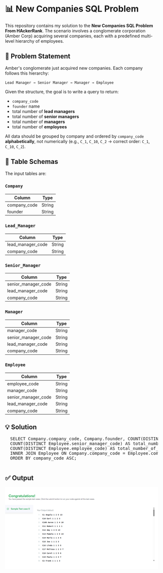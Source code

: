 # 📊 New Companies SQL Problem

This repository contains my solution to the **New Companies SQL Problem From HAckerRank**. The scenario involves a conglomerate corporation (Amber Corp) acquiring several companies, each with a predefined multi-level hierarchy of employees.

## 📁 Problem Statement

Amber's conglomerate just acquired new companies. Each company follows this hierarchy:

```
Lead Manager → Senior Manager → Manager → Employee
```

Given the structure, the goal is to write a query to return:

- `company_code`
- `founder` name
- total number of **lead managers**
- total number of **senior managers**
- total number of **managers**
- total number of **employees**

All data should be grouped by company and ordered by `company_code` **alphabetically**, not numerically (e.g., `C_1`, `C_10`, `C_2` → correct order: `C_1`, `C_10`, `C_2`).

## 🧾 Table Schemas

The input tables are:

### `Company`

| Column         | Type    |
|----------------|---------|
| company_code   | String  |
| founder        | String  |

### `Lead_Manager`

| Column         | Type    |
|----------------|---------|
| lead_manager_code | String  |
| company_code   | String  |

### `Senior_Manager`

| Column            | Type    |
|-------------------|---------|
| senior_manager_code | String  |
| lead_manager_code | String  |
| company_code      | String  |

### `Manager`

| Column            | Type    |
|-------------------|---------|
| manager_code      | String  |
| senior_manager_code | String  |
| lead_manager_code | String  |
| company_code      | String  |

### `Employee`

| Column            | Type    |
|-------------------|---------|
| employee_code     | String  |
| manager_code      | String  |
| senior_manager_code | String  |
| lead_manager_code | String  |
| company_code      | String  |

## 💡 Solution 

<pre>
  SELECT Company.company_code, Company.founder, COUNT(DISTINCT Employee.lead_manager_code) AS total_number_of_lead_managers, 
  COUNT(DISTINCT Employee.senior_manager_code) AS total_number_of_senior_managers, COUNT(DISTINCT Employee.manager_code) AS total_number_of_managers, 
  COUNT(DISTINCT Employee.employee_code) AS total_number_of_employees FROM Company 
  INNER JOIN Employee ON Company.company_code = Employee.company_code GROUP BY Company.company_code, Company.founder 
  ORDER BY company_code ASC;
 </pre>

## ✅ Output
![New Companies Solution](NewCompaniesSolution.png)


